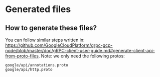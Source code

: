 # Generated files

## How to generate these files?

You can follow similar steps written in: https://github.com/GoogleCloudPlatform/grpc-gcp-node/blob/master/doc/gRPC-client-user-guide.md#generate-client-api-from-proto-files.
Note: we only need the following protos:

```
google/api/annotations.proto
google/api/http.proto
```
